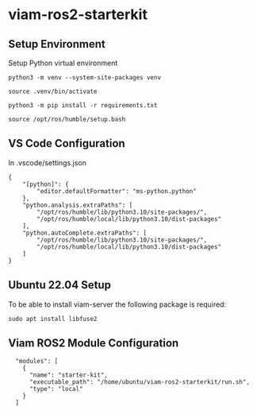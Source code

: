 # viam-ros2-starterkit


## Setup Environment

Setup Python virtual environment

```python3 -m venv --system-site-packages venv```

```source .venv/bin/activate```

```python3 -m pip install -r requirements.txt```


```source /opt/ros/humble/setup.bash```



## VS Code Configuration

In .vscode/settings.json

```
{
    "[python]": {
        "editor.defaultFormatter": "ms-python.python"
    },
    "python.analysis.extraPaths": [
        "/opt/ros/humble/lib/python3.10/site-packages/",
        "/opt/ros/humble/local/lib/python3.10/dist-packages"
    ],
    "python.autoComplete.extraPaths": [
        "/opt/ros/humble/lib/python3.10/site-packages/",
        "/opt/ros/humble/local/lib/python3.10/dist-packages"
    ]
}
```

## Ubuntu 22.04 Setup

To be able to install viam-server the following package is required:
```
sudo apt install libfuse2
```

## Viam ROS2 Module Configuration

```
  "modules": [
    {
      "name": "starter-kit",
      "executable_path": "/home/ubuntu/viam-ros2-starterkit/run.sh",
      "type": "local"
    }
  ]
  ```
